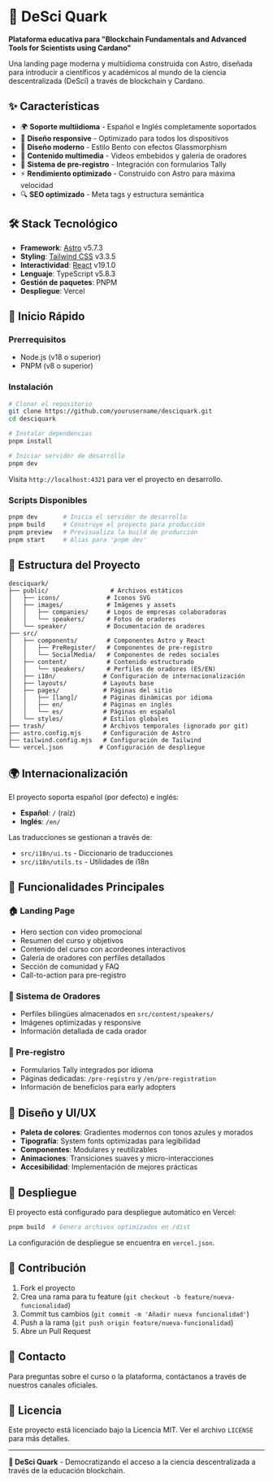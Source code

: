 # 🧬 DeSci Quark

**Plataforma educativa para "Blockchain Fundamentals and Advanced Tools for Scientists using Cardano"**

Una landing page moderna y multiidioma construida con Astro, diseñada para introducir a científicos y académicos al mundo de la ciencia descentralizada (DeSci) a través de blockchain y Cardano.

## ✨ Características

- 🌍 **Soporte multiidioma** - Español e Inglés completamente soportados
- 📱 **Diseño responsive** - Optimizado para todos los dispositivos
- 🎨 **Diseño moderno** - Estilo Bento con efectos Glassmorphism
- 🎥 **Contenido multimedia** - Videos embebidos y galería de oradores
- 📝 **Sistema de pre-registro** - Integración con formularios Tally
- ⚡ **Rendimiento optimizado** - Construido con Astro para máxima velocidad
- 🔍 **SEO optimizado** - Meta tags y estructura semántica

## 🛠️ Stack Tecnológico

- **Framework**: [Astro](https://astro.build/) v5.7.3
- **Styling**: [Tailwind CSS](https://tailwindcss.com/) v3.3.5
- **Interactividad**: [React](https://react.dev/) v19.1.0
- **Lenguaje**: TypeScript v5.8.3
- **Gestión de paquetes**: PNPM
- **Despliegue**: Vercel

## 🚀 Inicio Rápido

### Prerrequisitos

- Node.js (v18 o superior)
- PNPM (v8 o superior)

### Instalación

```bash
# Clonar el repositorio
git clone https://github.com/yourusername/desciquark.git
cd desciquark

# Instalar dependencias
pnpm install

# Iniciar servidor de desarrollo
pnpm dev
```

Visita `http://localhost:4321` para ver el proyecto en desarrollo.

### Scripts Disponibles

```bash
pnpm dev       # Inicia el servidor de desarrollo
pnpm build     # Construye el proyecto para producción
pnpm preview   # Previsualiza la build de producción
pnpm start     # Alias para 'pnpm dev'
```

## 📁 Estructura del Proyecto

```
desciquark/
├── public/                 # Archivos estáticos
│   ├── icons/             # Iconos SVG
│   ├── images/            # Imágenes y assets
│   │   ├── companies/     # Logos de empresas colaboradoras
│   │   └── speakers/      # Fotos de oradores
│   └── speaker/           # Documentación de oradores
├── src/
│   ├── components/        # Componentes Astro y React
│   │   ├── PreRegister/   # Componentes de pre-registro
│   │   └── SocialMedia/   # Componentes de redes sociales
│   ├── content/           # Contenido estructurado
│   │   └── speakers/      # Perfiles de oradores (ES/EN)
│   ├── i18n/             # Configuración de internacionalización
│   ├── layouts/          # Layouts base
│   ├── pages/            # Páginas del sitio
│   │   ├── [lang]/       # Páginas dinámicas por idioma
│   │   ├── en/           # Páginas en inglés
│   │   └── es/           # Páginas en español
│   └── styles/           # Estilos globales
├── trash/                # Archivos temporales (ignorado por git)
├── astro.config.mjs      # Configuración de Astro
├── tailwind.config.mjs   # Configuración de Tailwind
└── vercel.json          # Configuración de despliegue
```

## 🌍 Internacionalización

El proyecto soporta español (por defecto) e inglés:

- **Español**: `/` (raíz)
- **Inglés**: `/en/`

Las traducciones se gestionan a través de:
- `src/i18n/ui.ts` - Diccionario de traducciones
- `src/i18n/utils.ts` - Utilidades de i18n

## 🎯 Funcionalidades Principales

### 🏠 Landing Page
- Hero section con video promocional
- Resumen del curso y objetivos
- Contenido del curso con acordeones interactivos
- Galería de oradores con perfiles detallados
- Sección de comunidad y FAQ
- Call-to-action para pre-registro

### 👥 Sistema de Oradores
- Perfiles bilingües almacenados en `src/content/speakers/`
- Imágenes optimizadas y responsive
- Información detallada de cada orador

### 📝 Pre-registro
- Formularios Tally integrados por idioma
- Páginas dedicadas: `/pre-registro` y `/en/pre-registration`
- Información de beneficios para early adopters

## 🎨 Diseño y UI/UX

- **Paleta de colores**: Gradientes modernos con tonos azules y morados
- **Tipografía**: System fonts optimizadas para legibilidad
- **Componentes**: Modulares y reutilizables
- **Animaciones**: Transiciones suaves y micro-interacciones
- **Accesibilidad**: Implementación de mejores prácticas

## 🚀 Despliegue

El proyecto está configurado para despliegue automático en Vercel:

```bash
pnpm build  # Genera archivos optimizados en /dist
```

La configuración de despliegue se encuentra en `vercel.json`.

## 🤝 Contribución

1. Fork el proyecto
2. Crea una rama para tu feature (`git checkout -b feature/nueva-funcionalidad`)
3. Commit tus cambios (`git commit -m 'Añadir nueva funcionalidad'`)
4. Push a la rama (`git push origin feature/nueva-funcionalidad`)
5. Abre un Pull Request

## 📧 Contacto

Para preguntas sobre el curso o la plataforma, contáctanos a través de nuestros canales oficiales.

## 📄 Licencia

Este proyecto está licenciado bajo la Licencia MIT. Ver el archivo `LICENSE` para más detalles.

---

**🧬 DeSci Quark** - Democratizando el acceso a la ciencia descentralizada a través de la educación blockchain.